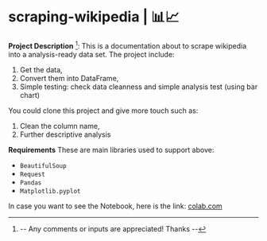 # scraping-wikipedia | 📊📈
**Project Description** [^1]: 
This is a documentation about to scrape wikipedia into a analysis-ready data set. The project include:
1. Get the data, 
2. Convert them into DataFrame,
3. Simple testing: check data cleanness and simple analysis test (using bar chart)

You could clone this project and give more touch such as:
1. Clean the column name,
2. Further descriptive analysis

**Requirements**
These are main libraries used to support above:
- `BeautifulSoup`
- `Request`
- `Pandas`
- `Matplotlib.pyplot`

In case you want to see the Notebook, here is the link:
[colab.com](https://colab.research.google.com/drive/13by1By5Iph8ZKS_b8f1X5ADGYgimQhER?usp=sharing "Google Colab") 

[^1]: -- Any comments or inputs are appreciated! Thanks --
